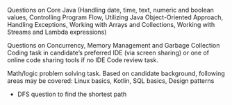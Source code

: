 Questions on Core Java
(Handling date, time, text, numeric and boolean values, Controlling Program Flow, Utilizing Java Object-Oriented
Approach, Handling Exceptions, Working with Arrays and Collections, Working with Streams and Lambda expressions)

Questions on Concurrency, Memory Management and Garbage Collection
Coding task in candidate’s preferred IDE (via screen sharing) or one of online code sharing tools if no IDE
Code review task.

Math/logic problem solving task.
Based on candidate background, following areas may be covered: Linux basics, Kotlin, SQL basics, Design patterns



-  DFS question to find the shortest path